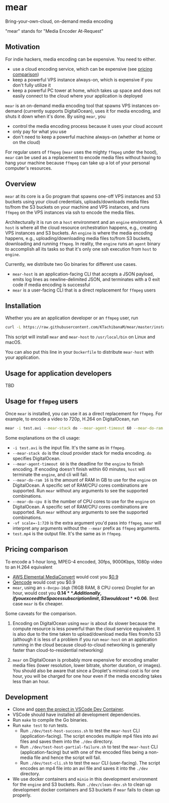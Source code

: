 # mear
Bring-your-own-cloud, on-demand media encoding

"mear" stands for "Media Encoder At-Request"


## Motivation
For indie hackers, media encoding can be expensive. You need to either.

* use a cloud encoding service, which can be expensive (see [pricing comparison](#pricing-comparison))
* keep a powerful VPS instance always-on, which is expensive if you don't fully utilize it
* keep a powerful PC tower at home, which takes up space and does not easily connect to the cloud where your application is deployed

`mear` is an on-demand media encoding tool that spawns VPS instances on-demand (currently supports DigitalOcean), uses it for media encoding, and shuts it down when it's done. By using `mear`, you 

* control the media encoding process because it uses your cloud account
* only pay for what you use
* don't need to keep a powerful machine always-on (whether at home or on the cloud)

For regular users of `ffmpeg` (`mear` uses the mighty `ffmpeg` under the hood), `mear` can be used as a replacement to encode media files without having to hang your machine because `ffmpeg` can take up a lot of your personal computer's resources.


## Overview
`mear` at its core is a Go program that spawns one-off VPS instances and S3 buckets using your cloud credentials, uploads/downloads media files to/from the S3 buckets on your machine and VPS instances, and runs `ffmpeg` on the VPS instances via ssh to encode the media files.

Architecturally it is run on a `host` environment and an `engine` environment. A `host` is where all the cloud resource orchestration happens, e.g., creating VPS instances and S3 buckets. An `engine` is where the media encoding happens, e.g., uploading/downloading media files to/from S3 buckets, downloading and running `ffmpeg`. In reality, the `engine` runs an `agent` binary to accomplish all its tasks so that it's only one ssh execution from `host` to `engine`.

Currently, we distribute two Go binaries for different use cases.

* `mear-host` is an application-facing CLI that accepts a JSON payload, emits log lines as newline-delimited JSON, and terminates with a 0 exit code if media encoding is successful
* `mear` is a user-facing CLI that is a direct replacement for `ffmpeg` users


## Installation
Whether you are an application developer or an `ffmpeg` user, run

```bash
curl -L https://raw.githubusercontent.com/KTachibanaM/mear/master/install.sh | bash
```

This script will install `mear` and `mear-host` to `/usr/local/bin` on Linux and macOS.

You can also put this line in your `Dockerfile` to distribute `mear-host` with your application.


## Usage for application developers
TBD


## Usage for `ffmpeg` users
Once `mear` is installed, you can use it as a direct replacement for `ffmpeg`. For example, to encode a video to 720p, H.264 on DigitalOcean, run

```bash
mear -i test.avi --mear-stack do --mear-agent-timeout 60 --mear-do-ram 16 --mear-do-cpu 8 -vf scale=-1:720 test.mp4
```

Some explanations on the cli usage:

* `-i test.avi` is the input file. It's the same as in `ffmpeg`.
* `--mear-stack do` is the cloud provider stack for media encoding. `do` specifies DigitalOcean.
* `--mear-agent-timeout 60` is the deadline for the `engine` to finish encoding. If encoding doesn't finish within 60 minutes, `host` will terminate the `engine`, and cli will fail.
* `--mear-do-ram 16` is the amount of RAM in GB to use for the `engine` on DigitalOcean. A specific set of RAM/CPU cores combinations are supported. Run `mear` without any arguments to see the supported combinations.
* `--mear-do-cpu 8` is the number of CPU cores to use for the `engine` on DigitalOcean. A specific set of RAM/CPU cores combinations are supported. Run `mear` without any arguments to see the supported combinations.
* `-vf scale=-1:720` is the extra argument you'd pass into `ffmpeg`. `mear` will interpret any arguments without the `--mear` prefix as `ffmpeg` arguments.
* `test.mp4` is the output file. It's the same as in `ffmpeg`.


## Pricing comparison
To encode a 1-hour long, MPEG-4 encoded, 30fps, 9000Kbps, 1080p video to an H.264 equivalent

* [AWS Elemental MediaConvert](https://aws.amazon.com/mediaconvert/) would cost you [$0.9](https://calculator.aws/#/estimate?id=9474477a1f71466e30b55f5de02737da8f756f85)
* [Qencode](https://cloud.qencode.com/pricing) would cost you $0.9
* `mear`, using an `s-8vcpu-16gb` (16GB RAM, 8 CPU cores) Droplet for an hour, would cost you **$0.14**. Additionally, if you exceed the Spaces subscription limit, S3 would cost **$0.06**. Best case `mear` is 6x cheaper.

Some caveats for the comparison.

1. Encoding on DigitalOcean using `mear` is about 4x slower because the compute resource is less powerful than the cloud service equivalent. It is also due to the time taken to upload/download media files from/to S3 (although it is less of a problem if you run `mear-host` on an application running in the cloud because cloud-to-cloud networking is generally faster than cloud-to-residential networking)

2. `mear` on DigitalOcean is probably more expensive for encoding smaller media files (lower resolution, lower bitrate, shorter duration, or images). You should also be aware that since a Droplet's minimal cost is for one hour, you will be charged for one hour even if the media encoding takes less than an hour.


## Development
* Clone and [open the project in VSCode Dev Container](https://code.visualstudio.com/docs/devcontainers/containers#_quick-start-open-an-existing-folder-in-a-container).
* VSCode should have installed all development dependencies.
* Run `make` to compile the Go binaries.
* Run `make test` to run tests.
    * Run `./dev/test-host-success.sh` to test the `mear-host` CLI (application-facing). The script encodes multiple mp4 files into avi files and saves them into the `./dev` directory.
    * Run `./dev/test-host-partial-failure.sh` to test the `mear-host` CLI (application-facing) but with one of the encoded files being a non-media file and hence the script will fail.
    * Run `./dev/test-cli.sh` to test the `mear` CLI (user-facing). The script encodes an mp4 file into an avi file and saves it into the `./dev` directory.
* We use docker containers and `minio` in this development environment for the `engine` and S3 buckets. Run `./dev/clean-dev.sh` to clean up development docker containers and S3 buckets if `mear` fails to clean up properly.
